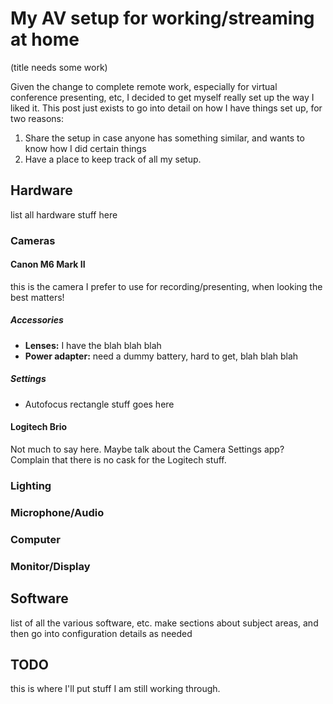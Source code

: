 # My AV setup for working/streaming at home

(title needs some work)

Given the change to complete remote work, especially for virtual conference presenting, etc, I decided to get myself really set up the way I liked it. This post just exists to go into detail on how I have things set up, for two reasons:

1. Share the setup in case anyone has something similar, and wants to know how I did certain things
2. Have a place to keep track of all my setup.

## Hardware
list all hardware stuff here

### Cameras

#### Canon M6 Mark II

this is the camera I prefer to use for recording/presenting, when looking the best matters! 

##### Accessories

- **Lenses:** I have the blah blah blah
- **Power adapter:** need a dummy battery, hard to get, blah blah blah

##### Settings

- Autofocus rectangle stuff goes here

#### Logitech Brio

Not much to say here. Maybe talk about the Camera Settings app? Complain that there is no cask for the Logitech stuff. 

### Lighting

### Microphone/Audio

### Computer

### Monitor/Display



## Software

list of all the various software, etc. make sections about subject areas, and then go into configuration details as needed

### 

## TODO

this is where I'll put stuff I am still working through.
